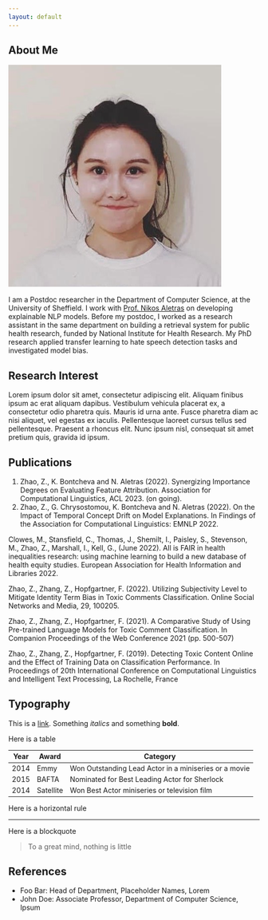 ```yaml
---
layout: default
---
```


## About Me

<img class="profile-picture" src="avatar.jpg">

I am a Postdoc researcher in the Department of Computer Science, at the University of Sheffield. I work with [Prof. Nikos Aletras](https://github.com/bk2dcradle/researcher) on developing explainable NLP models. Before my postdoc, I worked as a research assistant in the same department on building a retrieval system for public health research, funded by National Institute for Health Research. My PhD research applied transfer learning to hate speech detection tasks and investigated model bias.

## Research Interest

Lorem ipsum dolor sit amet, consectetur adipiscing elit. Aliquam finibus ipsum ac erat aliquam dapibus. Vestibulum vehicula placerat ex, a consectetur odio pharetra quis. Mauris id urna ante. Fusce pharetra diam ac nisi aliquet, vel egestas ex iaculis. Pellentesque laoreet cursus tellus sed pellentesque. Praesent a rhoncus elit. Nunc ipsum nisl, consequat sit amet pretium quis, gravida id ipsum.

## Publications

1. Zhao, Z., K. Bontcheva and N. Aletras (2022). Synergizing Importance Degrees on Evaluating Feature Attribution. Association for Computational Linguistics, ACL 2023. (on going).
2. Zhao, Z., G. Chrysostomou, K. Bontcheva and N. Aletras (2022). On the Impact of Temporal Concept Drift on Model Explanations. In Findings of the Association for Computational Linguistics: EMNLP 2022.

Clowes, M., Stansfield, C., Thomas, J., Shemilt, I., Paisley, S., Stevenson, M., Zhao, Z., Marshall, I., Kell, G., (June 2022). All is FAIR in health inequalities research: using machine learning to build a new database of health equity studies. European Association for Health Information and Libraries 2022.

Zhao, Z., Zhang, Z., Hopfgartner, F. (2022). Utilizing Subjectivity Level to Mitigate Identity Term Bias in Toxic Comments Classification. Online Social Networks and Media, 29, 100205.

Zhao, Z., Zhang, Z., Hopfgartner, F. (2021). A Comparative Study of Using Pre-trained Language Models for Toxic Comment Classification. In Companion Proceedings of the Web Conference 2021 (pp. 500-507)

Zhao, Z., Zhang, Z., Hopfgartner, F. (2019). Detecting Toxic Content Online and the Effect of Training Data on Classification Performance. In Proceedings of 20th International Conference on Computational Linguistics and Intelligent Text Processing, La Rochelle, France

## Typography

This is a [link](http://google.com). Something *italics* and something **bold**.

Here is a table

Year | Award | Category
-----|-------|--------
2014 | Emmy  | Won Outstanding Lead Actor in a miniseries or a movie
2015 | BAFTA | Nominated for Best Leading Actor for Sherlock
2014 | Satellite | Won Best Actor miniseries or television film

Here is a horizontal rule

---

Here is a blockquote

> To a great mind, nothing is little

## References

* Foo Bar: Head of Department, Placeholder Names, Lorem
* John Doe: Associate Professor, Department of Computer Science, Ipsum
